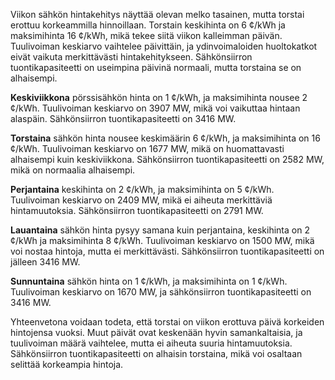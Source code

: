 Viikon sähkön hintakehitys näyttää olevan melko tasainen, mutta torstai erottuu korkeammilla hinnoillaan. Torstain keskihinta on 6 ¢/kWh ja maksimihinta 16 ¢/kWh, mikä tekee siitä viikon kalleimman päivän. Tuulivoiman keskiarvo vaihtelee päivittäin, ja ydinvoimaloiden huoltokatkot eivät vaikuta merkittävästi hintakehitykseen. Sähkönsiirron tuontikapasiteetti on useimpina päivinä normaali, mutta torstaina se on alhaisempi.

**Keskiviikkona** pörssisähkön hinta on 1 ¢/kWh, ja maksimihinta nousee 2 ¢/kWh. Tuulivoiman keskiarvo on 3907 MW, mikä voi vaikuttaa hintaan alaspäin. Sähkönsiirron tuontikapasiteetti on 3416 MW.

**Torstaina** sähkön hinta nousee keskimäärin 6 ¢/kWh, ja maksimihinta on 16 ¢/kWh. Tuulivoiman keskiarvo on 1677 MW, mikä on huomattavasti alhaisempi kuin keskiviikkona. Sähkönsiirron tuontikapasiteetti on 2582 MW, mikä on normaalia alhaisempi.

**Perjantaina** keskihinta on 2 ¢/kWh, ja maksimihinta on 5 ¢/kWh. Tuulivoiman keskiarvo on 2409 MW, mikä ei aiheuta merkittäviä hintamuutoksia. Sähkönsiirron tuontikapasiteetti on 2791 MW.

**Lauantaina** sähkön hinta pysyy samana kuin perjantaina, keskihinta on 2 ¢/kWh ja maksimihinta 8 ¢/kWh. Tuulivoiman keskiarvo on 1500 MW, mikä voi nostaa hintoja, mutta ei merkittävästi. Sähkönsiirron tuontikapasiteetti on jälleen 3416 MW.

**Sunnuntaina** sähkön hinta on 1 ¢/kWh, ja maksimihinta on 1 ¢/kWh. Tuulivoiman keskiarvo on 1670 MW, ja sähkönsiirron tuontikapasiteetti on 3416 MW.

Yhteenvetona voidaan todeta, että torstai on viikon erottuva päivä korkeiden hintojensa vuoksi. Muut päivät ovat keskenään hyvin samankaltaisia, ja tuulivoiman määrä vaihtelee, mutta ei aiheuta suuria hintamuutoksia. Sähkönsiirron tuontikapasiteetti on alhaisin torstaina, mikä voi osaltaan selittää korkeampia hintoja.